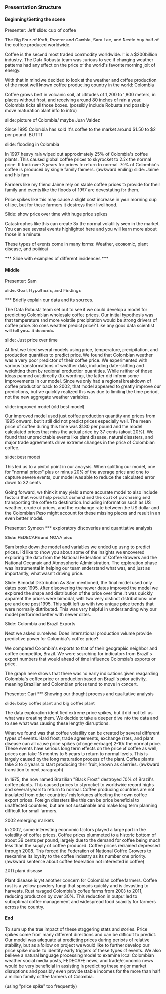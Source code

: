 ### Presentation Structure

#### Beginning/Setting the scene
Presenter: Jeff
slide: cup of coffee

The Big Four of Kraft, Procter and Gamble, Sara Lee, and Nestle buy half of the coffee produced worldwide. 


Coffee is the second most traded commodity worldwide. It is a $200billion industry. The Data Robusta team was curious to see if changing weather patterns had any effect on the price of the world's favorite morning jolt of energy.

With that in mind we decided to look at the weather and coffee production of the most well known coffee producting country in the world: Colombia

Coffee grows best in volcanic soil, at altitudes of 1,200 to 1,800 meters, in places without frost, and receiving around 80 inches of rain a year. Colombia ticks all those boxes.
(possibly include Robusta and possibly move maturation plant info to intro)

slide: picture of Colombia/ maybe Juan Valdez

Since 1995 Colombia has sold it's coffee to the market around $1.50 to $2 per pound. BUTTT

slide: flooding in Colombia

In 1997 heavy rain wiped out approximately 25% of Colombia's coffee plants. This caused global coffee prices to skyrocket to 2.5x the normal price. It took over 3 years for prices to return to normal. 70% of Colombia's coffee is produced by single family farmers. 
(awkward ending)
slide: Jaime and his fam

Farmers like my friend Jaime rely on stable coffee prices to provide for their family and events like the floods of 1997 are devestating for them.

Price spikes like this may cause a slight cost increase in your morning cup of joe, but for these farmers it destroys their livelihood.

Slide: show price over time with huge price spikes

Catastrophes like this can create 3x the normal volatility seen in the market. You can see several events highlighted here and you will learn more about those in a minute.

These types of events come in many forms: Weather, economic, plant disease, and political

*** Slide with examples of different incidences ***

#### Middle 
Presenter: Sam


slide: Goal, Hypothesis, and Findings

*** Briefly explain our data and its sources. 

The Data Robusta team set out to see if we could develop a model for predicting Colombian wholesale coffee prices. Our initial hypothesis was that temperature and more volatile precipitation would be strong drivers of coffee price. So does weather predict price? Like any good data scientist will tell you...it depends.

slide: Just price over time

At first we tried several models using price, temperature, precipitation, and production quantities to predict price. We found that Colombian weather was a very poor predictor of their coffee price. We experimented with various transformations of weather data, including date-shifting and weighting them by regional production quantities. While neither of those ideas panned out directly (fix wording), the latter did inform some improvements in our model. Since we only had a regional breakdown of coffee production back to 2002, that model appeared to greatly improve our predictions, but we quickly realized this was due to limiting the time period, not the new aggregate weather variables.

slide: improved model (old best model)


Our improved model used just coffee production quantity and prices from 1995 onward, but it still did not predict prices especially well. The mean price of coffee during this time was $1.80 per pound and the model calculated prices that miss the actual price by 37 cents (about 20%). We found that unpredictable events like plant disease, natural disasters, and major trade agreements drive extreme changes in the price of Colombian coffee. 

slide: best model

This led us to a pivitol point in our analysis. When splitting our model, one for "normal prices" plus or minus 20% of the average price and one to capture severe events, our model was able to reduce the calculated error down to 32 cents.


Going forward, we think it may yield a more accurate model to also include factors that would help predict demand and the cost of purchasing and transporting the coffee to destination. Including information such as US weather, crude oil prices, and the exchange rate between the US dollar and the Colombian Peso might account for these missing pieces and result in an even better model.


Presenter: Symeon
*** exploratory discoveries and quantitative analysis

Slide: FEDECAFE and NOAA pics

Sam broke down the model and variables we ended up using to predict prices. I’d like to show you about some of the insights we uncovered exploring the data from the National Federation of Coffee Growers and the National Oceanaic and Atmospheric Administration. The exploration phase was instrumental in helping our team understand what was, and just as importantly, what wasn’t driving price.

Slide: Bimodal Distribution
As Sam mentioned, the final model used only dates post 1995. After discovering the newer dates improved the model we explored the shape and distribution of the price over time. It was quickly apparent the prices were bimodal, with two very distinct distributions: one pre and one post 1995. This split left us with two unique price trends that were normally distributed. This was very helpful in understanding why our model performed better with newer dates.

Slide: Colombia and Brazil Exports

Next we asked ourselves: Does international production volume provide predictive power for Colombia's coffee price?

We compared Colombia's exports to that of their geographic neighbor and coffee competitor, Brazil. We were searching for indicators from Brazil's export numbers that would ahead of time influence Colombia's exports or price.

The graph here shows that there was no early indications given reagarding Colombia's coffee price or production based on Brazil's prior activity, meaning Brazilian and Colombian prices tend to move in concert.




Presenter: Cari
*** Showing our thought process and qualitative analysis

slide: baby coffee plant and big coffee plant

The data exploration identified extreme price spikes, but it did not tell us what was creating them. We decide to take a deeper dive into the data and to see what was causing these lengthy disruptions.

What we found was that coffee volatility can be created by several different types of events. Hard frost, trade agreements, exchange rates, and plant disease can all cause price spikes (change verbage) 2-10x the normal price. These events have serious long term effects on the price of coffee as well; prices can take 18 months to 5 years to return to normal levels. This is largely caused by the long maturation process of the plant. Coffee plants take 3 to 4 years to start producing their fruit, known as cherries. 
(awkward transition to next paragraph)

In 1975, the now named Brazilian "Black Frost" destroyed 70% of Brazil's coffee plants. This caused prices to skyrocket to worldwide record highs and several years to return to normal. Coffee producing countries are not insulated from other countries' misfortunes affecting their own coffee export prices. Foreign disasters like this can be price beneficial to unaffected countries, but are not sustainable and make long term planning difficult for small farmers.

2002 emerging markets

In 2002, some interesting economic factors played a large part in the volatility of coffee prices. Coffee prices plummeted to a historic bottom of about 39 cents per pound, largely due to the demand for coffee being much less than the supply of coffee produced. Coffee prices remained depressed through 2008. This forced the Federation of National Coffee Growers to reexamine its loyalty to the coffee industry as its number one priority. 
(awkward sentence about coffee federation not interested in coffee)

2011 plant disease

Plant disease is yet another concern for Colombian coffee farmers. Coffee rust is a yellow powdery fungi that spreads quickly and is devasting to harvests. Rust ravaged Colombia's coffee farms from 2008 to 2011, reducing production by over 30%. This reduction in output led to suboptimal coffee management and widespread food scarcity for farmers across the country.

#### End

To sum up the true impact of these staggering stats and stories. Price spikes come from many different directions and can be difficult to predict. Our model was adequate at predicting prices during periods of relative stability, but as a follow on project we would like to further develop our price spike model to identify early triggers of these types of events. We also believe a natural language processing model to examine local Colombian weather social media posts, FEDECAFE news, and trade/economic news would be very beneficial in assisting in predicting these major market disruptions and possibly even provide stable incomes for the more than half a million family coffee farmers of Colombia.

(using "price spike" too frequently)




